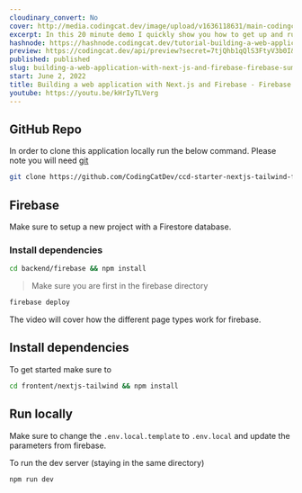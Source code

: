 ```yaml
---
cloudinary_convert: No
cover: http://media.codingcat.dev/image/upload/v1636118631/main-codingcatdev-photo/Firebase_Summit_2021_-_Building_a_web_application_with_Next.js_and_Firebase_1.png
excerpt: In this 20 minute demo I quickly show you how to get up and running with Next.js and Firebase.
hashnode: https://hashnode.codingcat.dev/tutorial-building-a-web-application-with-next-js-and-firebase-firebase-summit-2021
preview: https://codingcat.dev/api/preview?secret=7tjQhb1qQlS3FtyV3b0I&selectionType=tutorial&selectionSlug=building-a-web-application-with-next-js-and-firebase-firebase-summit-2021&_id=10ff9d5474e9422bb7cc4bbc016ee326
published: published
slug: building-a-web-application-with-next-js-and-firebase-firebase-summit-2021
start: June 2, 2022
title: Building a web application with Next.js and Firebase - Firebase Summit 2021
youtube: https://youtu.be/kHrIyTLVerg
---
```

## GitHub Repo

In order to clone this application locally run the below command. Please note you will need [git](https://git-scm.com/book/en/v2/Getting-Started-Installing-Git)

```bash
git clone https://github.com/CodingCatDev/ccd-starter-nextjs-tailwind-firebase.git

```

## Firebase

Make sure to setup a new project with a Firestore database.

### Install dependencies

```bash
cd backend/firebase && npm install

```

> Make sure you are first in the firebase directory
> 

```bash
firebase deploy

```

The video will cover how the different page types work for firebase.

## Install dependencies

To get started make sure to

```bash
cd frontent/nextjs-tailwind && npm install

```

## Run locally

Make sure to change the `.env.local.template` to `.env.local` and update the parameters from firebase.

To run the dev server (staying in the same directory)

```bash
npm run dev

```
